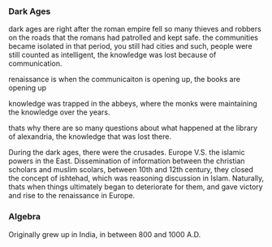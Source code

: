 ### Dark Ages

dark ages are right after the roman empire fell
so many thieves and robbers on the roads that the romans had patrolled and kept safe.
the communities became isolated in that period, you still had cities and such, people were still counted as intelligent, the knowledge was lost because of communication.

renaissance is when the communicaiton is opening up, the books are opening up

knowledge was trapped in the abbeys, where the monks were maintaining the knowledge over the years.

thats why there are so many questions about what happened at the library of alexandria, the knowledge that was lost there.

During the dark ages, there were the crusades. Europe V.S. the islamic powers in the East. Dissemination of information between the christian scholars and muslim scolars, between 10th and 12th century, they closed the concept of ishtehad, which was reasoning discussion in Islam. Naturally, thats when things ultimately began to deteriorate for them, and gave victory and rise to the renaissance in Europe.

### Algebra

Originally grew up in India, in between 800 and 1000 A.D.
